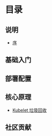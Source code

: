 # 目录

## 说明

* [序](README.md)

## 基础入门

## 部署配置

## 核心原理

* [Kubelet 垃圾回收](principle/component/kubelet/garbage-collection.md)

## 社区贡献


